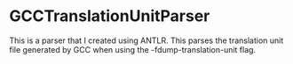 # GCCTranslationUnitParser
This is a parser that I created using ANTLR. This parses the translation unit file generated by GCC when using the -fdump-translation-unit flag.
